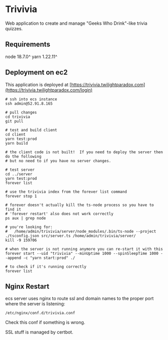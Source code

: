 # Trivivia

Web application to create and manage "Geeks Who Drink"-like trivia quizzes.

## Requirements
node 18.7.0^
yarn 1.22.11^


## Deployment on ec2

This application is deployed at [https://trivivia.twilightparadox.com](https://trivivia.twilightparadox.com/login)

```
# ssh into ecs instance
ssh admin@52.91.8.165

# pull changes
cd trivivia
git pull

# test and build client
cd client
yarn test:prod
yarn build

# the client code is not built!  If you need to deploy the server then do the following
# but no need to if you have no server changes.

# test server
cd ../server
yarn test:prod
forever list

# use the trivivia index from the forever list command
forever stop 1

# forever doesn't actually kill the ts-node process so you have to find it
# 'forever restart' also does not work correctly
ps aux | grep node

# you're looking for:
#   /home/admin/trivivia/server/node_modules/.bin/ts-node --project ./tsconfig.json src/server.ts /home/admin/trivivia/server/
kill -9 159706

# when the server is not running anymore you can re-start it with this
forever start --uid "trivivia" --minUptime 1000 --spinSleepTime 1000 --append -c "yarn start:prod" ./

# to check if it's running correctly
forever list
```

## Nginx Restart

ecs server uses nginx to route ssl and domain names to the proper port where the server is listening:

```
/etc/nginx/conf.d/trivivia.conf
```

Check this conf if something is wrong.

SSL stuff is managed by certbot.
